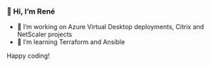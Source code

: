 ### 👋 Hi, I’m René

- 🔭 I’m working on Azure Virtual Desktop deployments, Citrix and NetScaler projects
- 🌱 I’m learning Terraform and Ansible

Happy coding!

<!---
rvanbalen/rvanbalen is a ✨ special ✨ repository because its `README.md` (this file) appears on your GitHub profile.
You can click the Preview link to take a look at your changes.

Here are some ideas to get you started:

- 🔭 I’m currently working on ...
- 🌱 I’m currently learning ...
- 👯 I’m looking to collaborate on ...
- 🤔 I’m looking for help with ...
- 💬 Ask me about ...
- 📫 How to reach me: ...
- 😄 Pronouns: ...
- ⚡ Fun fact: ...
--->
